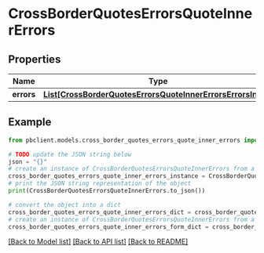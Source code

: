 # CrossBorderQuotesErrorsQuoteInnerErrors


## Properties

Name | Type | Description | Notes
------------ | ------------- | ------------- | -------------
**errors** | [**List[CrossBorderQuotesErrorsQuoteInnerErrorsErrorsInner]**](CrossBorderQuotesErrorsQuoteInnerErrorsErrorsInner.md) |  | [optional] 

## Example

```python
from pbclient.models.cross_border_quotes_errors_quote_inner_errors import CrossBorderQuotesErrorsQuoteInnerErrors

# TODO update the JSON string below
json = "{}"
# create an instance of CrossBorderQuotesErrorsQuoteInnerErrors from a JSON string
cross_border_quotes_errors_quote_inner_errors_instance = CrossBorderQuotesErrorsQuoteInnerErrors.from_json(json)
# print the JSON string representation of the object
print(CrossBorderQuotesErrorsQuoteInnerErrors.to_json())

# convert the object into a dict
cross_border_quotes_errors_quote_inner_errors_dict = cross_border_quotes_errors_quote_inner_errors_instance.to_dict()
# create an instance of CrossBorderQuotesErrorsQuoteInnerErrors from a dict
cross_border_quotes_errors_quote_inner_errors_form_dict = cross_border_quotes_errors_quote_inner_errors.from_dict(cross_border_quotes_errors_quote_inner_errors_dict)
```
[[Back to Model list]](../README.md#documentation-for-models) [[Back to API list]](../README.md#documentation-for-api-endpoints) [[Back to README]](../README.md)


